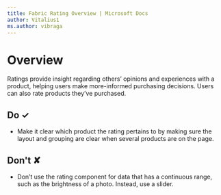 ```yaml
---
title: Fabric Rating Overview | Microsoft Docs
author: Vitalius1
ms.author: vibraga
---
```


# Overview
Ratings provide insight regarding others’ opinions and experiences with a product, helping users make more-informed purchasing decisions. Users can also rate products they’ve purchased.


## Do &#10003;
- Make it clear which product the rating pertains to by making sure the layout and grouping are clear when several products are on the page.

## Don't &#10008;
- Don’t use the rating component for data that has a continuous range, such as the brightness of a photo. Instead, use a slider.